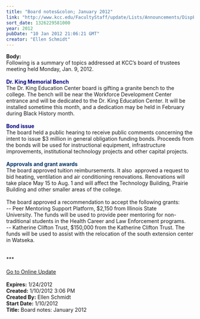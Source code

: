 ```yaml
---
title: "Board notes&colon; January 2012"
link: "http://www.kcc.edu/FacultyStaff/update/Lists/Announcements/DispForm.aspx?ID=572"
sort_date: 1326229581000
year: 2012
pubDate: "10 Jan 2012 21:06:21 GMT"
creator: "Ellen Schmidt"
---
```


<div><b>Body:</b> <div class="ExternalClass9FB90EDD33AE4E96BDA3C25F1F8EA152"><div>Following is a summary of topics addressed at KCC’s board of trustees meeting held Monday, Jan. 9, 2012.</div>
<div><br /><font color="#000080"><strong>Dr. King Memorial Bench<br /></strong></font>The Dr. King Education Center board is gifting a granite bench to the college. The bench will be near the Workforce Development Center entrance and will be dedicated to the Dr. King Education Center. It will be installed sometime this month, and a dedication may be held in February during Black History month.  </div>
<div> </div>
<div><font color="#000080"><strong>Bond issue <br /></strong></font>The board held a public hearing to receive public comments concerning the intent to issue $3 million in general obligation funding bonds. Proceeds from the bonds will be used for instructional equipment, infrastructure improvements, institutional technology projects and other capital projects. </div>
<div> </div>
<div><strong><font color="#003366">Approvals and grant awards </font></strong></div>
<div>The board approved tuition reimbursements. It also  approved a request to bid heating, ventilation and air conditioning renovations. Renovations will take place May 15 to Aug. 1 and will affect the Technology Building, Prairie Building and other smaller areas of the college.</div>
<div> </div>
<div>The board approved a recommendation to accept the following grants:</div>
<div>-- Peer Mentoring Support Platform, $2,150 from Illinois State University. The funds will be used to provide peer mentoring for non-traditional students in the Health Career and Law Enforcement programs.</div>
<div>-- Katherine Clifton Trust, $150,000 from the Katherine Clifton Trust. The funds will be used to assist with the relocation of the south extension center in Watseka.</div>
<div> </div>
<div> </div>
<div>
<div>***</div>
<div> </div>
<div><a href="/FacultyStaff/update/Pages/dailyupdate.aspx">Go to Online Update</a></div>
<div> </div></div></div></div>
<div><b>Expires:</b> 1/24/2012</div>
<div><b>Created:</b> 1/10/2012 3:06 PM</div>
<div><b>Created By:</b> Ellen Schmidt</div>
<div><b>Start Date:</b> 1/10/2012</div>
<div><b>Title:</b> Board notes: January 2012</div>
